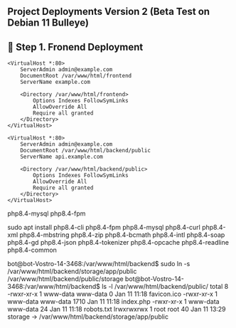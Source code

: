 ## Project Deployments Version 2 (Beta Test on Debian 11 Bulleye)

## 🚀 Step 1. Fronend Deployment

```
<VirtualHost *:80>
    ServerAdmin admin@example.com
    DocumentRoot /var/www/html/frontend
    ServerName example.com

    <Directory /var/www/html/frontend>
        Options Indexes FollowSymLinks
        AllowOverride All
        Require all granted
    </Directory>
</VirtualHost>

<VirtualHost *:80>
    ServerAdmin admin@example.com
    DocumentRoot /var/www/html/backend/public
    ServerName api.example.com

    <Directory /var/www/html/backend/public>
        Options Indexes FollowSymLinks
        AllowOverride All
        Require all granted
    </Directory>
</VirtualHost>
```


php8.4-mysql
php8.4-fpm

sudo apt install php8.4-cli php8.4-fpm php8.4-mysql php8.4-curl php8.4-xml php8.4-mbstring php8.4-zip php8.4-bcmath php8.4-intl php8.4-soap php8.4-gd php8.4-json php8.4-tokenizer php8.4-opcache php8.4-readline php8.4-common


bot@bot-Vostro-14-3468:/var/www/html/backend$ sudo ln -s /var/www/html/backend/storage/app/public /var/www/html/backend/public/storage
bot@bot-Vostro-14-3468:/var/www/html/backend$ ls -l /var/www/html/backend/public/
total 8
-rwxr-xr-x 1 www-data www-data    0 Jan 11 11:18 favicon.ico
-rwxr-xr-x 1 www-data www-data 1710 Jan 11 11:18 index.php
-rwxr-xr-x 1 www-data www-data   24 Jan 11 11:18 robots.txt
lrwxrwxrwx 1 root     root       40 Jan 11 13:29 storage -> /var/www/html/backend/storage/app/public
